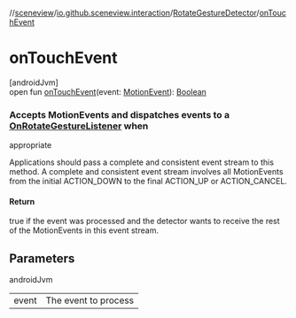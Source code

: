 //[sceneview](../../../index.md)/[io.github.sceneview.interaction](../index.md)/[RotateGestureDetector](index.md)/[onTouchEvent](on-touch-event.md)

# onTouchEvent

[androidJvm]\
open fun [onTouchEvent](on-touch-event.md)(event: [MotionEvent](https://developer.android.com/reference/kotlin/android/view/MotionEvent.html)): [Boolean](https://kotlinlang.org/api/latest/jvm/stdlib/kotlin/-boolean/index.html)

###  Accepts MotionEvents and dispatches events to a [OnRotateGestureListener](-on-rotate-gesture-listener/index.md) when

appropriate

Applications should pass a complete and consistent event stream to this method. A complete and consistent event stream involves all MotionEvents from the initial ACTION_DOWN to the final ACTION_UP or ACTION_CANCEL.

#### Return

true if the event was processed and the detector wants to receive the rest of the MotionEvents in this event stream.

## Parameters

androidJvm

| | |
|---|---|
| event | The event to process |

